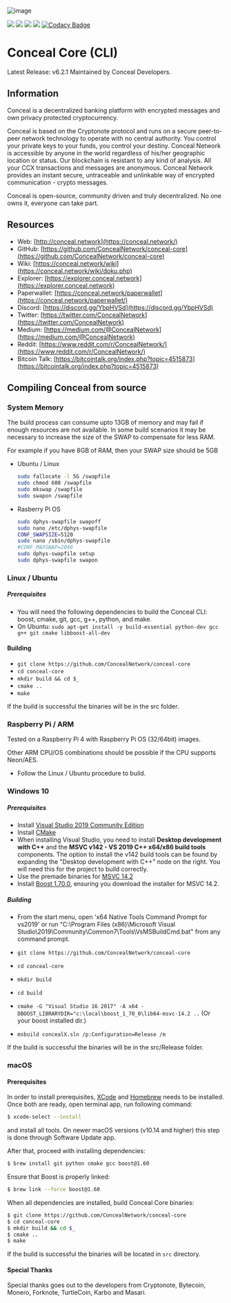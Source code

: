 ![image](https://github.com/ConcealNetwork/conceal-imagery/blob/master/tqRGU34m_400x400.jpg)

![](https://github.com/bomb-on/conceal-core/workflows/Ubuntu%2016.04/badge.svg) ![](https://github.com/bomb-on/conceal-core/workflows/Ubuntu%2018.04/badge.svg) ![](https://github.com/bomb-on/conceal-core/workflows/Windows/badge.svg) ![](https://github.com/bomb-on/conceal-core/workflows/macOS/badge.svg) [![Codacy Badge](https://app.codacy.com/project/badge/Grade/4b47060713f444b8afb5f5284d4b9716)](https://www.codacy.com/manual/cryptokatz/conceal-core?utm_source=github.com&amp;utm_medium=referral&amp;utm_content=cryptokatz/conceal-core&amp;utm_campaign=Badge_Grade)

# Conceal Core (CLI)
Latest Release: v6.2.1
Maintained by Conceal Developers.

## Information
Conceal is a decentralized banking platform with encrypted messages and own privacy protected cryptocurrency.

Conceal is based on the Cryptonote protocol and runs on a secure peer-to-peer network technology to operate with no central authority. You control your private keys to your funds, you control your destiny. Conceal Network is accessible by anyone in the world regardless of his/her geographic location or status. Our blockchain is resistant to any kind of analysis. All your CCX transactions and messages are anonymous. Conceal Network provides an instant secure, untraceable and unlinkable way of encrypted communication - crypto messages.

Conceal is open-source, community driven and truly decentralized. No one owns it, everyone can take part.

## Resources
- Web: [http://conceal.network](https://conceal.network/)
- GitHub: [https://github.com/ConcealNetwork/conceal-core](https://github.com/ConcealNetwork/conceal-core)
- Wiki: [https://conceal.network/wiki](https://conceal.network/wiki/doku.php)
- Explorer: [https://explorer.conceal.network](https://explorer.conceal.network)
- Paperwallet: [https://conceal.network/paperwallet](https://conceal.network/paperwallet/)
- Discord: [https://discord.gg/YbpHVSd](https://discord.gg/YbpHVSd)
- Twitter: [https://twitter.com/ConcealNetwork](https://twitter.com/ConcealNetwork)
- Medium: [https://medium.com/@ConcealNetwork](https://medium.com/@ConcealNetwork)
- Reddit: [https://www.reddit.com/r/ConcealNetwork/](https://www.reddit.com/r/ConcealNetwork/)
- Bitcoin Talk: [https://bitcointalk.org/index.php?topic=4515873](https://bitcointalk.org/index.php?topic=4515873)


## Compiling Conceal from source

### System Memory

The build process can consume upto 13GB of memory and may fail if enough resources are not available.
In some build scenarios it may be necessary to increase the size of the SWAP to compensate for less RAM.

For example if you have 8GB of RAM, then your SWAP size should be 5GB

- Ubuntu / Linux
	```bash
	sudo fallocate -l 5G /swapfile
	sudo chmod 600 /swapfile
	sudo mkswap /swapfile
	sudo swapon /swapfile
	```

- Rasberry Pi OS
	```bash
	sudo dphys-swapfile swapoff
	sudo nano /etc/dphys-swapfile
	CONF_SWAPSIZE=5120
	sudo nano /sbin/dphys-swapfile
	#CONF_MAXSWAP=2048
	sudo dphys-swapfile setup
	sudo dphys-swapfile swapon
	```

### Linux / Ubuntu

##### Prerequisites

- You will need the following dependencies to build the Conceal CLI: boost, cmake, git, gcc, g++, python, and make.
- On Ubuntu: `sudo apt-get install -y build-essential python-dev gcc g++ git cmake libboost-all-dev`

#### Building

- `git clone https://github.com/ConcealNetwork/conceal-core`
- `cd conceal-core`
- `mkdir build && cd $_`
- `cmake ..`
- `make`

If the build is successful the binaries will be in the src folder.

### Raspberry Pi / ARM

Tested on a Raspberry Pi 4 with Raspberry Pi OS (32/64bit) images.

Other ARM CPU/OS combinations should be possible if the CPU supports Neon/AES.

- Follow the Linux / Ubuntu procedure to build.

### Windows 10

##### Prerequisites

- Install [Visual Studio 2019 Community Edition](https://visualstudio.microsoft.com/thank-you-downloading-visual-studio/?sku=Community&rel=16)
- Install [CMake](https://cmake.org/download/)
- When installing Visual Studio, you need to install **Desktop development with C++** and the **MSVC v142 - VS 2019 C++ x64/x86 build tools** components. The option to install the v142 build tools can be found by expanding the "Desktop development with C++" node on the right. You will need this for the project to build correctly.
- Use the premade binaries for [MSVC 14.2](https://github.com/ConcealNetwork)
- Install [Boost 1.70.0](https://sourceforge.net/projects/boost/files/boost-binaries/1.70.0/boost_1_70_0-msvc-14.1-64.exe/download), ensuring you download the installer for MSVC 14.2.

##### Building

- From the start menu, open 'x64 Native Tools Command Prompt for vs2019' or run "C:\Program Files (x86)\Microsoft Visual Studio\2019\Community\Common7\Tools\VsMSBuildCmd.bat" from any command prompt.

- `git clone https://github.com/ConcealNetwork/conceal-core`
- `cd conceal-core`
- `mkdir build`
- `cd build`
- `cmake -G "Visual Studio 16 2017" -A x64 -DBOOST_LIBRARYDIR="c:\local\boost_1_70_0\lib64-msvc-14.2 ..` (Or your boost installed dir.)
- `msbuild concealX.sln /p:Configuration=Release /m`

If the build is successful the binaries will be in the src/Release folder.

### macOS

#### Prerequisites

In order to install prerequisites, [XCode](https://developer.apple.com/xcode/) and [Homebrew](https://brew.sh/) needs to be installed.
Once both are ready, open terminal app, run following command:

```bash
$ xcode-select --install
```

and install all tools. On newer macOS versions (v10.14 and higher) this step is done through Software Update app.

After that, proceed with installing dependencies:

```bash
$ brew install git python cmake gcc boost@1.60
```

Ensure that Boost is properly linked:

```bash
$ brew link --force boost@1.60
```

When all dependencies are installed, build Conceal Core binaries:

```bash
$ git clone https://github.com/ConcealNetwork/conceal-core
$ cd conceal-core
$ mkdir build && cd $_
$ cmake ..
$ make
```

If the build is successful the binaries will be located in `src` directory.

#### Special Thanks
Special thanks goes out to the developers from Cryptonote, Bytecoin, Monero, Forknote, TurtleCoin, Karbo and Masari.
